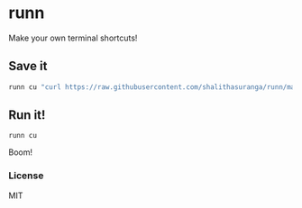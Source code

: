 # runn

Make your own terminal shortcuts!

## Save it

```bash
runn cu "curl https://raw.githubusercontent.com/shalithasuranga/runn/master/bin/runn.js"
```

## Run it!

```
runn cu
```

Boom!

### License

MIT

